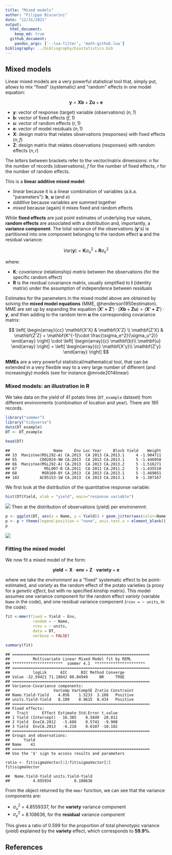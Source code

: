 ```yaml
---
title: "Mixed models"
author: "Filippo Biscarini"
date: "12/31/2021"
output: 
  html_document:
    keep_md: true
  github_document:
    pandoc_args: ['--lua-filter', 'math-github.lua']
bibliography: ../bibliography/biostatistics.bib
---
```




## Mixed models

Linear mixed models are a very powerful statistical tool that, simply put, allows to mix "fixed" (systematic) and "random" effects in one model equation:  



$$
\mathbf{y} = \mathbf{Xb} + \mathbf{Zu} + \mathbf{e}
$$

- **y**: vector of response (target) variable (observations) $(n,1)$
- **b**: vector of fixed effects $(f,1)$
- **u**: vector of random effects $(r,1)$
- **e**: vector of model residuals $(n,1)$
- **X**: design matrix that relates observations (responses) with fixed effects $(n,f)$
- **Z**: design matrix that relates observations (responses) with random effects $(n,r)$

The *letters* between brackets refer to the vector/matrix dimensions: *n* for the number of records (observations), *f* for the number of fixed effects, *r* for the number of random effects.

This is a **linear additive mixed model**: 

- *linear* because it is a linear combination of variables (a.k.a. "parameters"): **b**, **u** (and *e*)
- *additive* because variables are summed together
- *mixed* because (again) it mixes fixed and random effects

While **fixed effects** are just point estimates of underlying *true* values, **random effects** are associated with a distribution and, importantly, a **variance component**. 
The total variance of the observations (**y**'s) is partitioned into one component belonging to the random effect **u** and the residual variance:



$$
Var(\mathbf{y}) = \mathbf{K} \sigma_u^2 + \mathbf{R} \sigma_e^2
$$

where:

- **K**: *covariance* (relationship) *matrix* between the observations (for the specific random effect)
- **R** is the residual covariance matrix, usually simplified to $\mathbf{I}$ (identity matrix) under the assumption of independence between residuals

Estimates for the parameters in the mixed model above are obtained by solving the **mixed model equations** (MME, @henderson1950estimaton). MME are set up by expanding the equation $\left(\mathbf{X'+Z'}\right) \cdot \left(\mathbf{Xb}+ \mathbf{Zu} \right) = \left( \mathbf{X'+Z'} \right) \cdot \mathbf{y}$, and then adding to the random term **u** the corresponding covariance matrix:

$$
\left[
\begin{array}{cc}
\mathbf{X'X} & \mathbf{X'Z} \\
\mathbf{Z'X} & \mathbf{Z'Z} + \mathbf{K^{-1}\cdot \frac{\sigma_e^2}{\sigma_u^2}}
\end{array}
\right] \cdot
\left[ 
\begin{array}{c}
\mathbf{b}\\
\mathbf{u}
\end{array}
\right]
= \left[
\begin{array}{c}
\mathbf{X'y}\\
\mathbf{Z'y}
\end{array}
\right]
$$

**MMEs** are a very powerful statistical/mathematical tool, that can be extended in a very flexible way to a very large number of different (and increasingly) models (see for instance @mrode2014linear)

### Mixed models: an illustration in R

We take data on the yield of 41 potato lines (`DT_example` dataset) from different environments (combination of location and year).
There are *185* records.


```r
library("sommer")
library("tidyverse")
data(DT_example)
DT <- DT_example

head(DT)
```

```
##                   Name     Env Loc Year     Block Yield    Weight
## 33  Manistee(MSL292-A) CA.2013  CA 2013 CA.2013.1     4 -1.904711
## 65          CO02024-9W CA.2013  CA 2013 CA.2013.1     5 -1.446958
## 66  Manistee(MSL292-A) CA.2013  CA 2013 CA.2013.2     5 -1.516271
## 67            MSL007-B CA.2011  CA 2011 CA.2011.2     5 -1.435510
## 68           MSR169-8Y CA.2013  CA 2013 CA.2013.1     5 -1.469051
## 103         AC05153-1W CA.2013  CA 2013 CA.2013.1     6 -1.307167
```

We first look at the distribution of the quantitative response variable:


```r
hist(DT$Yield, xlab = "yield", main="response variable")
```

![](mixed_models_files/figure-html/unnamed-chunk-3-1.png)<!-- -->
Then at the distribution of observations (yield) per environemnt:


```r
p <- ggplot(DT, aes(x = Name, y = Yield)) + geom_jitter(aes(color=Name)) + facet_wrap(~Env)
p <- p + theme(legend.position = "none", axis.text.x = element_blank())
p
```

![](mixed_models_files/figure-html/unnamed-chunk-4-1.png)<!-- -->

### Fitting the mixed model

We now fit a mixed model of the form:



$$
\mathbf{yield} = \mathbf{X} \cdot \mathbf{env} + \mathbf{Z} \cdot \mathbf{variety} + \mathbf{e}
$$

where we take the *environment* as a "fixed" systematic effect to be point-estimated, and *variety* as the random effect of the potato varieties (a proxy for a *genetic effect*, but with no specified kinship matrix).
This model assumes one variance component for the random effect *variety* (variable `Name` in the code), and one residual variance component (`rcov = ~ units`, in the code):


```r
fit <-mmer(fixed = Yield ~ Env, 
            random = ~ Name,
            rcov = ~ units,
            data = DT, 
            verbose = FALSE)
```


```r
summary(fit)
```

```
## ============================================================
##          Multivariate Linear Mixed Model fit by REML         
## **********************  sommer 4.1  ********************** 
## ============================================================
##          logLik      AIC      BIC Method Converge
## Value -32.59421 71.18842 80.84949     NR     TRUE
## ============================================================
## Variance-Covariance components:
##                   VarComp VarCompSE Zratio Constraint
## Name.Yield-Yield    4.856    1.5233  3.188   Positive
## units.Yield-Yield   8.109    0.9615  8.434   Positive
## ============================================================
## Fixed effects:
##   Trait      Effect Estimate Std.Error t.value
## 1 Yield (Intercept)   16.385    0.5849  28.012
## 2 Yield  EnvCA.2012   -5.688    0.5741  -9.908
## 3 Yield  EnvCA.2013   -6.218    0.6107 -10.182
## ============================================================
## Groups and observations:
##      Yield
## Name    41
## ============================================================
## Use the '$' sign to access results and parameters
```


```r
ratio <- fit$sigmaVector[1]/fit$sigmaVector[2]
fit$sigmaVector
```

```
##  Name.Yield-Yield units.Yield-Yield 
##          4.855934          8.108636
```

From the object returned by the `mmer` function, we can see that the variance components are:

- $\sigma_u^2$ = 4.8559337, for the **variety** variance component
- $\sigma_e^2$ = 8.108636, for the **residual** variance component

This gives a ratio of 0.599 for the proportion of total phenotypic variance (*yield*) explained by the **variety** effect, which corresponds to **59.9%**.

## References

